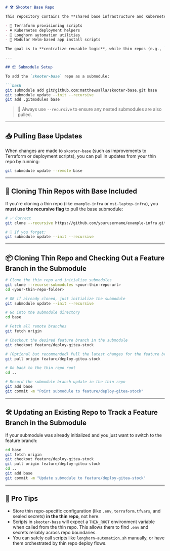 ```markdown
# 🛠️ Skooter Base Repo

This repository contains the **shared base infrastructure and Kubernetes tooling** for use across multiple thin repositories. It is designed to be consumed as a **Git submodule** and includes:

- 🐳 Terraform provisioning scripts  
- ☸️ Kubernetes deployment helpers  
- 💾 Longhorn automation utilities  
- 🧩 Modular Helm-based app install scripts

The goal is to **centralize reusable logic**, while thin repos (e.g., `example-infra`, `msi-laptop-infra`) handle environment-specific overrides like `values.yaml`, secrets, domain names, and organizational logic.

---

## 📦 Submodule Setup

To add the `skooter-base` repo as a submodule:

```bash
git submodule add git@github.com:matthewsalla/skooter-base.git base
git submodule update --init --recursive
git add .gitmodules base
```

> 🔁 Always use `--recursive` to ensure any nested submodules are also pulled.

---

## 📥 Pulling Base Updates

When changes are made to `skooter-base` (such as improvements to Terraform or deployment scripts), you can pull in updates from your thin repo by running:

```bash
git submodule update --remote base
```

---

## 🚀 Cloning Thin Repos with Base Included

If you're cloning a thin repo (like `example-infra` or `msi-laptop-infra`), you **must use the recursive flag** to pull the base submodule:

```bash
# ✅ Correct
git clone --recursive https://github.com/yourusername/example-infra.git

# 🛑 If you forget:
git submodule update --init --recursive
```

---

## 📦 Cloning Thin Repo and Checking Out a Feature Branch in the Submodule

```bash
# Clone the thin repo and initialize submodules
git clone --recurse-submodules <your-thin-repo-url>
cd <your-thin-repo-folder>

# OR if already cloned, just initialize the submodule
git submodule update --init --recursive

# Go into the submodule directory
cd base

# Fetch all remote branches
git fetch origin

# Checkout the desired feature branch in the submodule
git checkout feature/deploy-gitea-stock

# (Optional but recommended) Pull the latest changes for the feature branch
git pull origin feature/deploy-gitea-stock

# Go back to the thin repo root
cd ..

# Record the submodule branch update in the thin repo
git add base
git commit -m "Point submodule to feature/deploy-gitea-stock"
```

---

## 🛠 Updating an Existing Repo to Track a Feature Branch in the Submodule

If your submodule was already initialized and you just want to switch to the feature branch:

```bash
cd base
git fetch origin
git checkout feature/deploy-gitea-stock
git pull origin feature/deploy-gitea-stock
cd ..
git add base
git commit -m "Update submodule to feature/deploy-gitea-stock"
```


---

## 🧠 Pro Tips

- Store thin repo-specific configuration (like `.env`, `terraform.tfvars`, and sealed secrets) **in the thin repo**, not here.
- Scripts in `skooter-base` will expect a `THIN_ROOT` environment variable when called from the thin repo. This allows them to find `.env` and secrets reliably across repo boundaries.
- You can safely call scripts like `longhorn-automation.sh` manually, or have them orchestrated by thin repo deploy flows.
